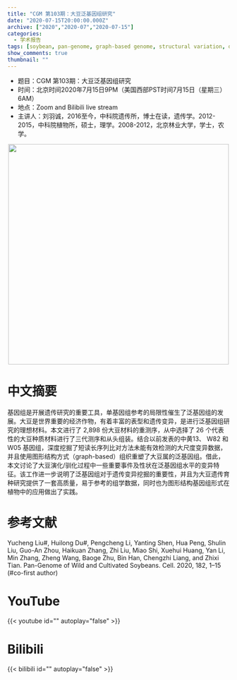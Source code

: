 ```yaml
---
title: "CGM 第103期：大豆泛基因组研究"
date: "2020-07-15T20:00:00.000Z"
archive: ["2020","2020-07","2020-07-15"]
categories:
  - 学术报告
tags: [soybean, pan-genome, graph-based genome, structural variation, domestication]
show_comments: true
thumbnail: ""
---
```


- 题目：CGM 第103期：大豆泛基因组研究
- 时间：北京时间2020年7月15日9PM（美国西部PST时间7月15日（星期三）6AM）
- 地点：Zoom and Bilibili live stream
- 主讲人：刘羽诚，2016至今，中科院遗传所，博士在读，遗传学。2012-2015，中科院植物所，硕士，理学。2008-2012，北京林业大学，学士，农学。

<div align="center">
<img src="https://i.loli.net/2020/07/08/DxXH18IVhAnvNBL.jpg" height=500>
</div>

# 中文摘要

基因组是开展遗传研究的重要工具，单基因组参考的局限性催生了泛基因组的发展。大豆是世界重要的经济作物，有着丰富的表型和遗传变异，是进行泛基因组研究的理想材料。本文进行了 2,898 份大豆材料的重测序，从中选择了 26 个代表性的大豆种质材料进行了三代测序和从头组装。结合以前发表的中黄13、 W82 和 W05 基因组，深度挖掘了短读长序列比对方法未能有效检测的大尺度变异数据，并且使用图形结构方式（graph-based）组织重塑了大豆属的泛基因组。借此，本文讨论了大豆演化/驯化过程中一些重要事件及性状在泛基因组水平的变异特征。该工作进一步说明了泛基因组对于遗传变异挖掘的重要性，并且为大豆遗传育种研究提供了一套高质量，易于参考的组学数据，同时也为图形结构基因组形式在植物中的应用做出了实践。


# 参考文献

Yucheng Liu#, Huilong Du#, Pengcheng Li, Yanting Shen, Hua Peng, Shulin Liu, Guo-An Zhou, Haikuan Zhang, Zhi Liu, Miao Shi, Xuehui Huang, Yan Li, Min Zhang, Zheng Wang, Baoge Zhu, Bin Han, Chengzhi Liang, and Zhixi Tian. Pan-Genome of Wild and Cultivated Soybeans. Cell. 2020, 182, 1–15 (#co-first author)

# YouTube

{{< youtube id="" autoplay="false" >}}

# Bilibili

{{< bilibili id="" autoplay="false" >}}

